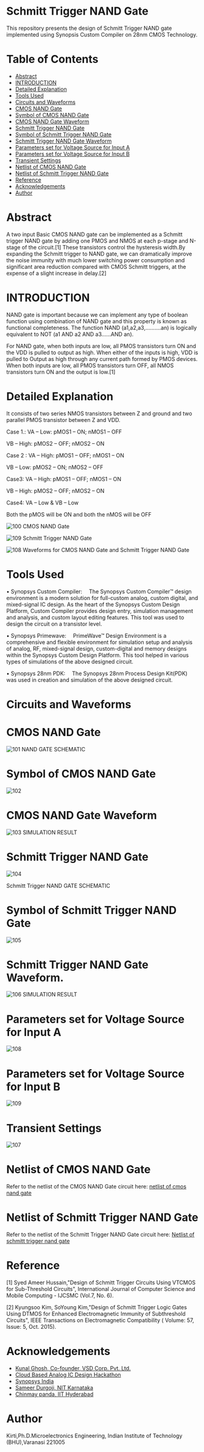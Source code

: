 #  Schmitt Trigger NAND Gate 
This repository presents the design of Schmitt Trigger NAND gate implemented using Synopsis Custom Compiler on 28nm CMOS Technology.
# Table of Contents
- [Abstract](https://github.com/shivbaba/kirti/edit/main/README.md#abstract)
- [INTRODUCTION](https://github.com/shivbaba/kirti/edit/main/README.md#introduction)
- [Detailed Explanation](https://github.com/shivbaba/kirti/edit/main/README.md#detailed-explanation)
- [Tools Used](https://github.com/shivbaba/kirti/edit/main/README.md#tools-used)
- [Circuits and Waveforms](https://github.com/shivbaba/kirti/edit/main/README.md#circuits-and-waveforms)
- [CMOS NAND Gate](https://github.com/shivbaba/kirti/edit/main/README.md#cmos-nand-gate)
- [Symbol of CMOS NAND Gate](https://github.com/shivbaba/kirti/edit/main/README.md#symbol-of-cmos-nand-gate)
- [CMOS NAND Gate Waveform](https://github.com/shivbaba/kirti/edit/main/README.md#cmos-nand-gate-waveform)
- [Schmitt Trigger NAND Gate](https://github.com/shivbaba/kirti/edit/main/README.md#schmitt-trigger-nand-gate-1)
- [Symbol of Schmitt Trigger NAND Gate](https://github.com/shivbaba/kirti/edit/main/README.md#symbol-of-schmitt-trigger-nand-gate)
- [Schmitt Trigger NAND Gate Waveform](https://github.com/shivbaba/kirti/edit/main/README.md#schmitt-trigger-nand-gate-waveform)
- [Parameters set for Voltage Source for Input A ](https://github.com/shivbaba/kirti/edit/main/README.md#parameters-set-for-voltage-source-for-input-a)
- [Parameters set for Voltage Source for Input B](https://github.com/shivbaba/kirti/edit/main/README.md#parameters-set-for-voltage-source-for-input-b)
- [Transient Settings](https://github.com/shivbaba/kirti/edit/main/README.md#transient-settings)
- [Netlist of CMOS NAND Gate](https://github.com/shivbaba/kirti/edit/main/README.md#netlist-of-cmos-nand-gate)
- [Netlist of Schmitt Trigger NAND Gate](https://github.com/shivbaba/kirti/edit/main/README.md#netlist-of-schmitt-trigger-nand-gate)
- [Reference](https://github.com/shivbaba/kirti/edit/main/README.md#reference)
- [Acknowledgements](https://github.com/shivbaba/kirti/edit/main/README.md#acknowledgements)
- [Author](https://github.com/shivbaba/kirti/edit/main/README.md#author)

# Abstract
A two input Basic CMOS NAND gate can be implemented as a Schmitt trigger NAND gate by
adding one PMOS and NMOS at each p-stage and N-stage of the circuit.[1] These transistors control the hysteresis width.By expanding the Schmitt trigger to NAND gate, we can dramatically improve the noise immunity with much lower switching power consumption and significant area reduction compared with CMOS Schmitt triggers, at the expense of a slight increase in delay.[2]
# INTRODUCTION
NAND gate is important because we can implement any
type of boolean function using combination of NAND gate
and this property is known as functional completeness. The
function NAND (a1,a2,a3,……….an) is logically equivalent to
NOT (a1 AND a2 AND a3……AND an). 

For NAND gate, when both inputs are low, all PMOS transistors turn ON and the VDD is pulled to output as
high. When either of the inputs is high, VDD is pulled to Output as high through any current path formed by
PMOS devices. When both inputs are low, all PMOS transistors turn OFF, all NMOS transistors turn ON and
the output is low.[1]
# Detailed Explanation
It consists of two series NMOS transistors between Z and
ground and two parallel PMOS transistor between Z and
VDD.

Case 1.: VA – Low: pMOS1 – ON; nMOS1 – OFF
 
 VB – High: pMOS2 – OFF; nMOS2 – ON

Case 2 : VA – High: pMOS1 – OFF; nMOS1 – ON
 
 VB – Low: pMOS2 – ON; nMOS2 – OFF

Case3: VA – High: pMOS1 – OFF; nMOS1 – ON
 
 VB – High: pMOS2 – OFF; nMOS2 – ON

Case4: VA – Low & VB – Low

Both the pMOS will be ON and both the nMOS will be OFF

![100](https://github.com/shivbaba/kirti/blob/main/cmos%20nand%20reference.jpg)
CMOS NAND Gate

![109](https://github.com/shivbaba/kirti/blob/main/schmitt%20trigger%20nand%20gate.jpg)
Schmitt Trigger NAND Gate

![108](https://github.com/shivbaba/kirti/blob/main/cmos%20nand%20waveform.jpg)
Waveforms for CMOS NAND Gate and Schmitt Trigger NAND Gate

# Tools Used
•	Synopsys Custom Compiler:  The Synopsys Custom Compiler™ design environment is a modern solution for full-custom analog, custom digital, and mixed-signal IC design. As the heart of the Synopsys Custom Design Platform, Custom Compiler provides design entry, simulation management and analysis, and custom layout editing features. This tool was used to design the circuit on a transistor level.

•	Synopsys Primewave:  PrimeWave™ Design Environment is a comprehensive and flexible environment for simulation setup and analysis of analog, RF, mixed-signal design, custom-digital and memory designs within the Synopsys Custom Design Platform. This tool helped in various types of simulations of the above designed circuit.

•	Synopsys 28nm PDK:  The Synopsys 28nm Process Design Kit(PDK) was used in creation and simulation of the above designed circuit.

# Circuits and Waveforms
# CMOS NAND Gate

![101](https://github.com/shivbaba/kirti/blob/main/cmos%20nand.png)
                    NAND GATE SCHEMATIC

# Symbol of CMOS NAND Gate
![102](https://github.com/shivbaba/kirti/blob/main/nand%20symbol.png)

# CMOS NAND Gate Waveform

![103](https://github.com/shivbaba/kirti/blob/main/cmos%20nand%20waveform.png)
                    SIMULATION RESULT 

# Schmitt Trigger NAND Gate
![104](https://github.com/shivbaba/kirti/blob/main/schmit%20triiger%20nand%20schematic.png)

Schmitt Trigger NAND GATE SCHEMATIC
  
# Symbol of Schmitt Trigger NAND Gate
![105](https://github.com/shivbaba/kirti/blob/main/schmitt%20trigger%20nand%20symbol.png)

# Schmitt Trigger NAND Gate Waveform.
![106](https://github.com/shivbaba/kirti/blob/main/schmitt%20nand%20waveform.png)
SIMULATION RESULT 

# Parameters set for Voltage Source for Input A 
![108](https://github.com/shivbaba/kirti/blob/main/voltage%20parameter%20for%20A.jpg)
 
# Parameters set for Voltage Source for Input B
![109](https://github.com/shivbaba/kirti/blob/main/voltage%20parameter%20for%20B.jpg)
# Transient Settings
![107](https://github.com/shivbaba/kirti/blob/main/schmitt%20trigger%20property.png)

# Netlist of CMOS NAND Gate
Refer to the netlist of the CMOS NAND Gate circuit here: [netlist of cmos nand gate](https://github.com/shivbaba/kirti/blob/main/netlist%20of%20cmos%20nand%20gate)

# Netlist of Schmitt Trigger NAND Gate
Refer to the netlist of the Schmitt Trigger NAND Gate circuit here: [Netlist of schmitt trigger nand gate](https://github.com/shivbaba/kirti/blob/main/Netlist%20of%20schmitt%20trigger%20nand%20gate)


# Reference
[1] Syed Ameer Hussain,"Design of Schmitt Trigger Circuits Using
VTCMOS for Sub-Threshold Circuits", International Journal of Computer Science and Mobile Computing - IJCSMC (Vol.7, No. 6).

[2] Kyungsoo Kim, SoYoung Kim,"Design of Schmitt Trigger Logic Gates Using DTMOS for Enhanced Electromagnetic Immunity of Subthreshold Circuits", IEEE Transactions on Electromagnetic Compatibility ( Volume: 57, Issue: 5, Oct. 2015).

# Acknowledgements
- [Kunal Ghosh, Co-founder, VSD Corp. Pvt. Ltd.](https://www.iith.ac.in/events/2022/02/15/Cloud-Based-Analog-IC-Design-Hackathon/)
- [Cloud Based Analog IC Design Hackathon](https://www.iith.ac.in/events/2022/02/15/Cloud-Based-Analog-IC-Design-Hackathon/')
- [Synopsys India](https://www.synopsys.com/)
- [Sameer Durgoji, NIT Karnataka](https://www.iith.ac.in/events/2022/02/15/Cloud-Based-Analog-IC-Design-Hackathon/)
- [Chinmay panda, IIT Hyderabad](https://www.iith.ac.in/events/2022/02/15/Cloud-Based-Analog-IC-Design-Hackathon/)

# Author
 Kirti,Ph.D.Microelectronics Engineering, Indian Institute of Technology (BHU),Varanasi 221005
